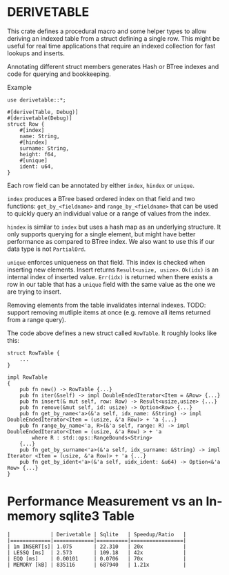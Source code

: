 DERIVETABLE
===========

This crate defines a procedural macro and some helper types to allow deriving
an indexed table from a struct defining a single row. This might be useful
for real time applications that require an indexed collection for fast lookups
and inserts.

Annotating different struct members generates Hash or BTree indexes and code
for querying and bookkeeping.

Example

```
use derivetable::*;

#[derive(Table, Debug)]
#[derivetable(Debug)]
struct Row {
    #[index]
    name: String,
    #[hindex]
    surname: String,
    height: f64,
    #[unique]
    ident: u64,
}
```

Each row field can be annotated by either `index`, `hindex` or `unique`.

`index` produces a BTree based ordered index on that field and two functions:
`get_by_<fieldname>` and `range_by_<fieldname>` that can be used to quickly
query an individual value or a range of values from the index.

`hindex` is similar to `index` but uses a hash map as an underlying structure.
It only supports querying for a single element, but might have better
performance as compared to BTree index. We also want to use this if our data type
is not `PartialOrd`.

`unique` enforces uniqueness on that field. This index is checked when
inserting new elements. Insert returns `Result<usize, usize>`. `Ok(idx)` is 
an internal index of inserted value. `Err(idx)` is returned when there exists a 
row in our table that has a `unique` field with the same value as the one we
are trying to insert.

Removing elements from the table invalidates internal indexes.
TODO: support removing mutliple items at once (e.g. remove all items returned from a range query).

The code above defines a new struct called `RowTable`. It roughly looks like this:

```
struct RowTable {
    ...
}

impl RowTable
{
    pub fn new() -> RowTable {...}
    pub fn iter(&self) -> impl DoubleEndedIterator<Item = &Row> {...}
    pub fn insert(& mut self, row: Row) -> Result<usize,usize> {...}
    pub fn remove(&mut self, id: usize) -> Option<Row> {...}
    pub fn get_by_name<'a>(&'a self, idx_name: &String) -> impl DoubleEndedIterator<Item = (usize, &'a Row)> + 'a {...}
    pub fn range_by_name<'a, R>(&'a self, range: R) -> impl DoubleEndedIterator<Item = (usize, &'a Row) > + 'a
        where R : std::ops::RangeBounds<String>
    {...}
    pub fn get_by_surname<'a>(&'a self, idx_surname: &String) -> impl Iterator <Item = (usize, &'a Row)> + 'a {...}
    pub fn get_by_ident<'a>(&'a self, uidx_ident: &u64) -> Option<&'a Row> {...}
}
```


# Performance Measurement vs an In-memory sqlite3 Table

```
|             | Derivetable | Sqlite   | Speedup/Ratio   |
|=============|=============|==========|=================|
| 1m INSERT[s]| 1.075       | 22.310   | 20x             |
| LESSQ [ms]  | 2.573       | 109.18   | 42x             |
| EQQ [ms]    | 0.00101     | 0.0706   | 70x             |
| MEMORY [kB] | 835116      | 687940   | 1.21x           |
```
